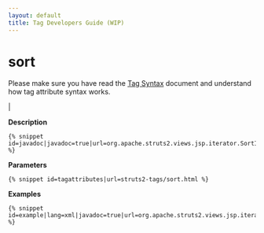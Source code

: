 ```yaml
---
layout: default
title: Tag Developers Guide (WIP)
---
```


# sort


Please make sure you have read the [Tag Syntax](#PAGE_13927) document and understand how tag attribute syntax works.

| 

__Description__



~~~~~~~
{% snippet id=javadoc|javadoc=true|url=org.apache.struts2.views.jsp.iterator.SortIteratorTag %}
~~~~~~~

__Parameters__



~~~~~~~
{% snippet id=tagattributes|url=struts2-tags/sort.html %}
~~~~~~~

__Examples__



~~~~~~~
{% snippet id=example|lang=xml|javadoc=true|url=org.apache.struts2.views.jsp.iterator.SortIteratorTag %}
~~~~~~~
